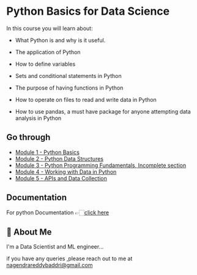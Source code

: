 
# Python Basics for Data Science

In this course you will learn about:

- What Python is and why is it useful.

- The application of Python

- How to define variables

- Sets and conditional statements in Python

- The purpose of having functions in Python

- How to operate on files to read and write data in Python

- How to use pandas, a must have package for anyone attempting data analysis in Python


## Go through

 - [Module 1 - Python Basics](https://github.com/Nagendrareddy777/IBM-DATASCIENCE-PROGRAM/tree/main/Python%20Basics%20for%20Data%20Science/Module%201-%20Python%20Basics)
 - [Module 2 - Python Data Structures](https://github.com/Nagendrareddy777/IBM-DATASCIENCE-PROGRAM/tree/main/Python%20Basics%20for%20Data%20Science/Module%202%20-%20Python%20Data%20Structures)
 - [Module 3 - Python Programming Fundamentals, Incomplete section](https://github.com/Nagendrareddy777/IBM-DATASCIENCE-PROGRAM/tree/main/Python%20Basics%20for%20Data%20Science/Module%203%20-%20Python%20Programming%20Fundamentals)
 - [Module 4 - Working with Data in Python](https://github.com/Nagendrareddy777/IBM-DATASCIENCE-PROGRAM/tree/main/Python%20Basics%20for%20Data%20Science/Module%204%20-%20Working%20with%20Data%20in%20Python)
 - [Module 5 - APIs and Data Collection](https://github.com/Nagendrareddy777/IBM-DATASCIENCE-PROGRAM/tree/main/Python%20Basics%20for%20Data%20Science/Module%205%20-%20APIs%20and%20Data%20Collection)
 
## Documentation

For python Documentation 👉🏻[click here](https://docs.python.org/3/)

## 🚀 About Me
I'm a Data Scientist and ML engineer...

if you have any queries ,please reach out to me at 
nagendrareddybaddri@gmail.com
